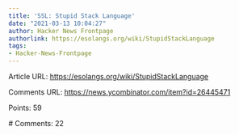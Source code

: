 ```yaml
---
title: 'SSL: Stupid Stack Language'
date: "2021-03-13 10:04:27"
author: Hacker News Frontpage
authorlink: https://esolangs.org/wiki/StupidStackLanguage
tags:
- Hacker-News-Frontpage
---
```


<p>Article URL: <a href="https://esolangs.org/wiki/StupidStackLanguage">https://esolangs.org/wiki/StupidStackLanguage</a></p>
<p>Comments URL: <a href="https://news.ycombinator.com/item?id=26445471">https://news.ycombinator.com/item?id=26445471</a></p>
<p>Points: 59</p>
<p># Comments: 22</p>
